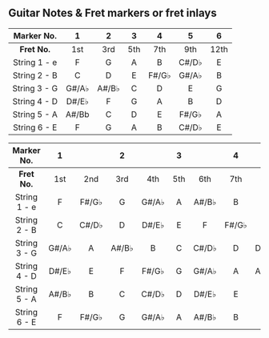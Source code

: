 ## Guitar Notes & Fret markers or fret inlays  

| Marker No. | 1 | 2 | 3 | 4 | 5 | 6 |
|:----------:|:-:|:-:|:-:|:-:|:-:|:-:|
|**Fret No.**|1st|3rd|5th|7th|9th|12th|
|String 1 - e| F | G | A | B | C#/D♭ | E|
|String 2 - B| C | D | E | F#/G♭ | G#/A♭ | B|
|String 3 - G| G#/A♭ | A#/B♭ | C | D | E | G|
|String 4 - D| D#/E♭ | F | G | A | B | D|
|String 5 - A| A#/Bb | C | D | E | F#/G♭ | A|
|String 6 - E| F | G | A | B | C#/D♭ | E|




| Marker No. | 1 |   | 2 |   | 3 |   | 4 |   | 5 |   |   | 6 |
|:----------:|:-:|:-:|:-:|:-:|:-:|:-:|:-:|:-:|:-:|:-:|:-:|:-:|
|**Fret No.**|1st  |2nd  |3rd |4th |5th|6th  |7th |8th |9th  |10th|11th|12th|
|String 1 - e| F   |F#/G♭| G  |G#/A♭| A |A#/B♭| B  | C  |C#/D♭| D  |D#/E♭| E|
|String 2 - B| C   |C#/D♭| D  |D#/E♭| E | F  |F#/G♭| G  |G#/A♭| A  |A#/B♭| B|
|String 3 - G|G#/A♭| A   |A#/B♭| B  | C |C#/D♭| D  |D#/E♭| E  | F  |F#/G♭| G|
|String 4 - D|D#/E♭| E   | F  |F#/G♭| G |G#/A♭| A  |A#/B♭| B  | C  |C#/D♭| D|
|String 5 - A|A#/B♭| B   | C  |C#/D♭| D |D#/E♭| E  | F  |F#/G♭| G  |G#/A♭| A|
|String 6 - E| F   |F#/G♭| G  |G#/A♭| A |A#/B♭| B  | C  |C#/D♭| D  |D#/E♭| E|